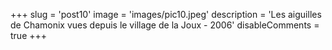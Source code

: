 +++
slug = 'post10'
image = 'images/pic10.jpeg'
description = 'Les aiguilles de Chamonix vues depuis le village de la Joux - 2006'
disableComments = true
+++
